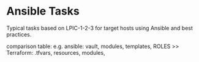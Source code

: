 # Ansible Tasks
Typical tasks based on LPIC-1-2-3 for target hosts using Ansible and best practices.

comparison table:
e.g. ansible: vault, modules, templates, ROLES >> Terraform: .tfvars, resources, modules, 
